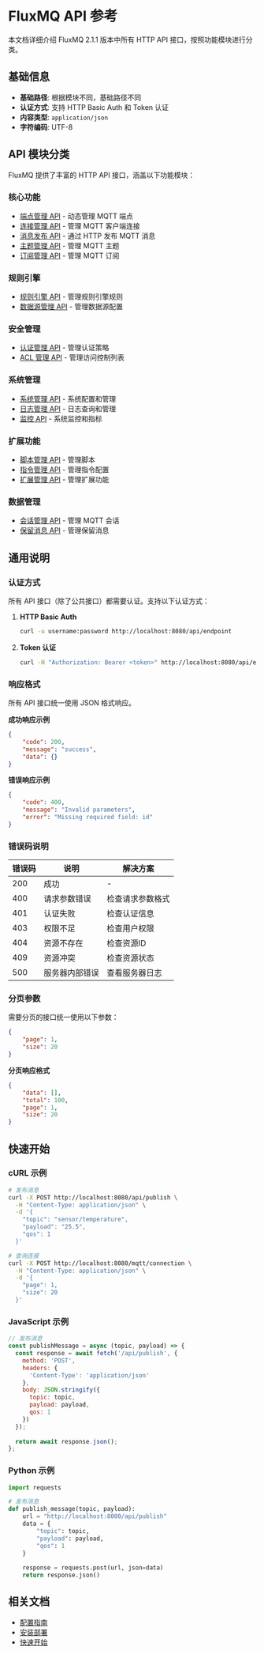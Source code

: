# FluxMQ API 参考

本文档详细介绍 FluxMQ 2.1.1 版本中所有 HTTP API 接口，按照功能模块进行分类。

## 基础信息

- **基础路径**: 根据模块不同，基础路径不同
- **认证方式**: 支持 HTTP Basic Auth 和 Token 认证
- **内容类型**: `application/json`
- **字符编码**: UTF-8

## API 模块分类

FluxMQ 提供了丰富的 HTTP API 接口，涵盖以下功能模块：

### 核心功能

- [端点管理 API](./endpoint.md) - 动态管理 MQTT 端点
- [连接管理 API](./connection.md) - 管理 MQTT 客户端连接
- [消息发布 API](./Publish.md) - 通过 HTTP 发布 MQTT 消息
- [主题管理 API](./topic.md) - 管理 MQTT 主题
- [订阅管理 API](./subscribe.md) - 管理 MQTT 订阅

### 规则引擎

- [规则引擎 API](./rule.md) - 管理规则引擎规则
- [数据源管理 API](./source.md) - 管理数据源配置

### 安全管理

- [认证管理 API](./auth.md) - 管理认证策略
- [ACL 管理 API](./acl.md) - 管理访问控制列表

### 系统管理

- [系统管理 API](./system.md) - 系统配置和管理
- [日志管理 API](./log.md) - 日志查询和管理
- [监控 API](./monitor.md) - 系统监控和指标

### 扩展功能

- [脚本管理 API](./script.md) - 管理脚本
- [指令管理 API](./command.md) - 管理指令配置
- [扩展管理 API](./extension.md) - 管理扩展功能

### 数据管理

- [会话管理 API](./session.md) - 管理 MQTT 会话
- [保留消息 API](./retain.md) - 管理保留消息

## 通用说明

### 认证方式

所有 API 接口（除了公共接口）都需要认证。支持以下认证方式：

1. **HTTP Basic Auth**
   ```bash
   curl -u username:password http://localhost:8080/api/endpoint
   ```

2. **Token 认证**
   ```bash
   curl -H "Authorization: Bearer <token>" http://localhost:8080/api/endpoint
   ```

### 响应格式

所有 API 接口统一使用 JSON 格式响应。

**成功响应示例**

```json
{
    "code": 200,
    "message": "success",
    "data": {}
}
```

**错误响应示例**

```json
{
    "code": 400,
    "message": "Invalid parameters",
    "error": "Missing required field: id"
}
```

### 错误码说明

| 错误码 | 说明 | 解决方案 |
|--------|------|----------|
| 200 | 成功 | - |
| 400 | 请求参数错误 | 检查请求参数格式 |
| 401 | 认证失败 | 检查认证信息 |
| 403 | 权限不足 | 检查用户权限 |
| 404 | 资源不存在 | 检查资源ID |
| 409 | 资源冲突 | 检查资源状态 |
| 500 | 服务器内部错误 | 查看服务器日志 |

### 分页参数

需要分页的接口统一使用以下参数：

```json
{
    "page": 1,
    "size": 20
}
```

**分页响应格式**

```json
{
    "data": [],
    "total": 100,
    "page": 1,
    "size": 20
}
```

## 快速开始

### cURL 示例

```bash
# 发布消息
curl -X POST http://localhost:8080/api/publish \
  -H "Content-Type: application/json" \
  -d '{
    "topic": "sensor/temperature",
    "payload": "25.5",
    "qos": 1
  }'

# 查询连接
curl -X POST http://localhost:8080/mqtt/connection \
  -H "Content-Type: application/json" \
  -d '{
    "page": 1,
    "size": 20
  }'
```

### JavaScript 示例

```javascript
// 发布消息
const publishMessage = async (topic, payload) => {
  const response = await fetch('/api/publish', {
    method: 'POST',
    headers: {
      'Content-Type': 'application/json'
    },
    body: JSON.stringify({
      topic: topic,
      payload: payload,
      qos: 1
    })
  });
  
  return await response.json();
};
```

### Python 示例

```python
import requests

# 发布消息
def publish_message(topic, payload):
    url = "http://localhost:8080/api/publish"
    data = {
        "topic": topic,
        "payload": payload,
        "qos": 1
    }
    
    response = requests.post(url, json=data)
    return response.json()
```

## 相关文档

- [配置指南](../config/README.md)
- [安装部署](../install/README.md)
- [快速开始](../README.md)

